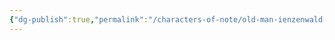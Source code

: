 ```yaml
---
{"dg-publish":true,"permalink":"/characters-of-note/old-man-ienzenwald-n-a-a-guild-master/"}
---
```


